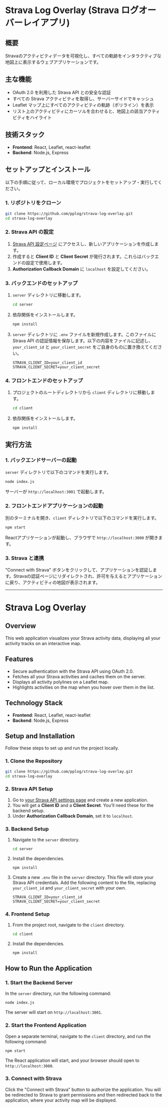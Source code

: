 # Strava Log Overlay (Strava ログオーバーレイアプリ)

## 概要

Stravaのアクティビティデータを可視化し、すべての軌跡をインタラクティブな地図上に表示するウェブアプリケーションです。

## 主な機能

- OAuth 2.0 を利用した Strava API との安全な認証
- すべての Strava アクティビティを取得し、サーバーサイドでキャッシュ
- Leaflet マップ上にすべてのアクティビティの軌跡（ポリライン）を表示
- リスト上のアクティビティにカーソルを合わせると、地図上の該当アクティビティをハイライト

## 技術スタック

- **Frontend**: React, Leaflet, react-leaflet
- **Backend**: Node.js, Express

## セットアップとインストール

以下の手順に従って、ローカル環境でプロジェクトをセットアップ・実行してください。

### 1. リポジトリをクローン

```bash
git clone https://github.com/pplog/strava-log-overlay.git
cd strava-log-overlay
```

### 2. Strava API の設定

1.  [Strava API 設定ページ](https://www.strava.com/settings/api) にアクセスし、新しいアプリケーションを作成します。
2.  作成すると **Client ID** と **Client Secret** が発行されます。これらはバックエンドの設定で使用します。
3.  **Authorization Callback Domain** に `localhost` を設定してください。

### 3. バックエンドのセットアップ

1.  `server` ディレクトリに移動します。
    ```bash
    cd server
    ```

2.  依存関係をインストールします。
    ```bash
    npm install
    ```

3.  `server` ディレクトリに `.env` ファイルを新規作成します。このファイルに Strava API の認証情報を保存します。以下の内容をファイルに記述し、`your_client_id` と `your_client_secret` をご自身のものに置き換えてください。
    ```
    STRAVA_CLIENT_ID=your_client_id
    STRAVA_CLIENT_SECRET=your_client_secret
    ```

### 4. フロントエンドのセットアップ

1.  プロジェクトのルートディレクトリから `client` ディレクトリに移動します。
    ```bash
    cd client
    ```

2.  依存関係をインストールします。
    ```bash
    npm install
    ```

## 実行方法

### 1. バックエンドサーバーの起動

`server` ディレクトリで以下のコマンドを実行します。
```bash
node index.js
```
サーバーが `http://localhost:3001` で起動します。

### 2. フロントエンドアプリケーションの起動

別のターミナルを開き、`client` ディレクトリで以下のコマンドを実行します。
```bash
npm start
```
Reactアプリケーションが起動し、ブラウザで `http://localhost:3000` が開きます。

### 3. Strava と連携

"Connect with Strava" ボタンをクリックして、アプリケーションを認証します。Stravaの認証ページにリダイレクトされ、許可を与えるとアプリケーションに戻り、アクティビティの地図が表示されます。

---

# Strava Log Overlay

## Overview

This web application visualizes your Strava activity data, displaying all your activity tracks on an interactive map.

## Features

- Secure authentication with the Strava API using OAuth 2.0.
- Fetches all your Strava activities and caches them on the server.
- Displays all activity polylines on a Leaflet map.
- Highlights activities on the map when you hover over them in the list.

## Technology Stack

- **Frontend**: React, Leaflet, react-leaflet
- **Backend**: Node.js, Express

## Setup and Installation

Follow these steps to set up and run the project locally.

### 1. Clone the Repository

```bash
git clone https://github.com/pplog/strava-log-overlay.git
cd strava-log-overlay
```

### 2. Strava API Setup

1.  Go to [your Strava API settings page](https://www.strava.com/settings/api) and create a new application.
2.  You will get a **Client ID** and a **Client Secret**. You'll need these for the backend setup.
3.  Under **Authorization Callback Domain**, set it to `localhost`.

### 3. Backend Setup

1.  Navigate to the `server` directory.
    ```bash
    cd server
    ```

2.  Install the dependencies.
    ```bash
    npm install
    ```

3.  Create a new `.env` file in the `server` directory. This file will store your Strava API credentials. Add the following content to the file, replacing `your_client_id` and `your_client_secret` with your own.
    ```
    STRAVA_CLIENT_ID=your_client_id
    STRAVA_CLIENT_SECRET=your_client_secret
    ```

### 4. Frontend Setup

1.  From the project root, navigate to the `client` directory.
    ```bash
    cd client
    ```

2.  Install the dependencies.
    ```bash
    npm install
    ```

## How to Run the Application

### 1. Start the Backend Server

In the `server` directory, run the following command:
```bash
node index.js
```
The server will start on `http://localhost:3001`.

### 2. Start the Frontend Application

Open a separate terminal, navigate to the `client` directory, and run the following command:
```bash
npm start
```
The React application will start, and your browser should open to `http://localhost:3000`.

### 3. Connect with Strava

Click the "Connect with Strava" button to authorize the application. You will be redirected to Strava to grant permissions and then redirected back to the application, where your activity map will be displayed.